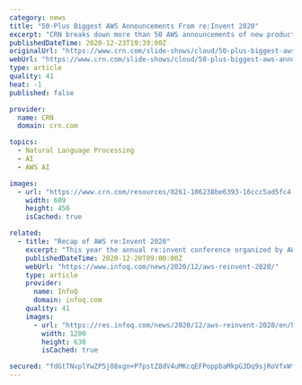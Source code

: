 ```yaml
---
category: news
title: "50-Plus Biggest AWS Announcements From re:Invent 2020"
excerpt: "CRN breaks down more than 50 AWS announcements of new products and services from the top-ranked cloud provider’s annual re:Invent conference."
publishedDateTime: 2020-12-23T19:39:00Z
originalUrl: "https://www.crn.com/slide-shows/cloud/50-plus-biggest-aws-announcements-from-re-invent-2020/19"
webUrl: "https://www.crn.com/slide-shows/cloud/50-plus-biggest-aws-announcements-from-re-invent-2020/19"
type: article
quality: 41
heat: -1
published: false

provider:
  name: CRN
  domain: crn.com

topics:
  - Natural Language Processing
  - AI
  - AWS AI

images:
  - url: "https://www.crn.com/resources/0261-106238be6393-16ccc5ad5fc4-1000/aws-sign.jpg"
    width: 609
    height: 456
    isCached: true

related:
  - title: "Recap of AWS re:Invent 2020"
    excerpt: "This year the annual re:invent conference organized by AWS was virtual, free and three weeks long. During multiple keynotes and sessions, AWS announced new features, improvements and cloud services. Below is a review of the main announcements impacting compute,"
    publishedDateTime: 2020-12-20T09:00:00Z
    webUrl: "https://www.infoq.com/news/2020/12/aws-reinvent-2020/"
    type: article
    provider:
      name: InfoQ
      domain: infoq.com
    quality: 41
    images:
      - url: "https://res.infoq.com/news/2020/12/aws-reinvent-2020/en/headerimage/header-1608374405335.jpg"
        width: 1200
        height: 630
        isCached: true

secured: "fdGtTNvplYwZP5jO8xgn+P7pstZ8dV4uMKcqEFPoppbaMkpG3Dq9sjRoVfxWtTicI4bi4ANzpzlE+iMJaLDZLllKUi5DePHbTEGNjn9iRgCBJ9nZIMeOhzMfb1SYRgX5wuTGnz8WtWBFu2bi3bXCNTkaxYOQL42RWFaJTVUYpqYSP8tRTnT8S6w0x8PyLY2i8R7Tjbr2B0nkf8K4bJPCO4P2HFLvC2oWp6ez00qNVmWNzQYoGamN6WP1dVAysNfpvdeXpWkoB7dk/fRhMs4BUcOPIYTv7M25yn6ur1gx96l7GQFGGoamQIdFRyYIyINfb4jlLwohMcjpl2XhAyCfaqT9XDtUVpGSIsNr0I3J12Y=;Xsp23lH08Bk3LneOVGVkkQ=="
---
```


